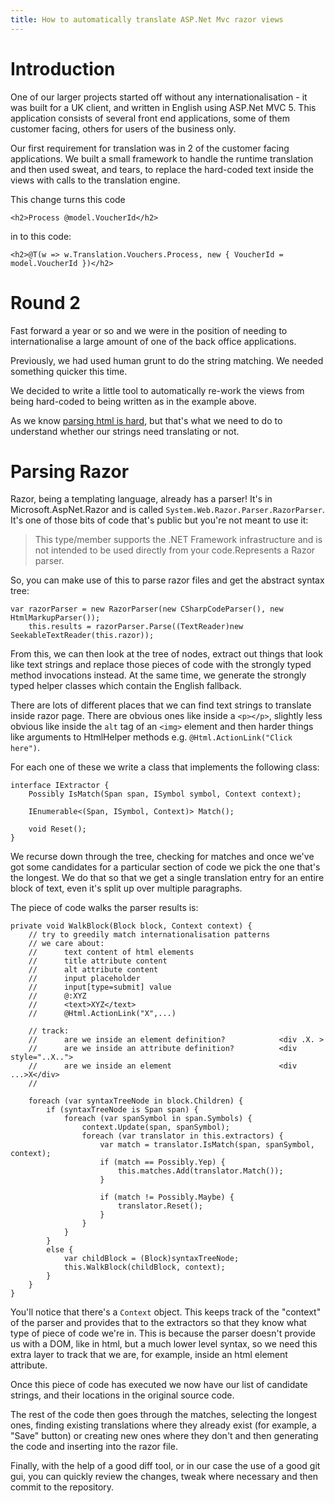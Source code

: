 ```yaml
---
title: How to automatically translate ASP.Net Mvc razor views
---
```


# Introduction

One of our larger projects started off without any internationalisation - it was built for a UK client, and written in English using ASP.Net MVC 5. This application consists of several front end applications, some of them customer facing, others for users of the business only. 

Our first requirement for translation was in 2 of the customer facing applications. We built a small framework to handle the runtime translation and then used sweat, and tears, to replace the hard-coded text inside the views with calls to the translation engine.

This change turns this code

```
<h2>Process @model.VoucherId</h2>
```

in to this code:

```
<h2>@T(w => w.Translation.Vouchers.Process, new { VoucherId = model.VoucherId })</h2>
```

# Round 2

Fast forward a year or so and we were in the position of needing to internationalise a large amount of one of the back office applications.

Previously, we had used human grunt to do the string matching. We needed something quicker this time.

We decided to write a little tool to automatically re-work the views from being hard-coded to being written as in the example above.

As we know [parsing html is hard](https://stackoverflow.com/a/1732454), but that's what we need to do to understand whether our strings need translating or not.

# Parsing Razor

Razor, being a templating language, already has a parser! It's in Microsoft.AspNet.Razor and is called `System.Web.Razor.Parser.RazorParser`. It's one of those bits of code that's public but you're not meant to use it:

> This type/member supports the .NET Framework infrastructure and is not intended to be used directly from your code.Represents a Razor parser.

So, you can make use of this to parse razor files and get the abstract syntax tree:

```
var razorParser = new RazorParser(new CSharpCodeParser(), new HtmlMarkupParser());
    this.results = razorParser.Parse((TextReader)new SeekableTextReader(this.razor));
```

From this, we can then look at the tree of nodes, extract out things that look like text strings and replace those pieces of code with the strongly typed method invocations instead. At the same time, we generate the strongly typed helper classes which contain the English fallback.

There are lots of different places that we can find text strings to translate inside razor page. There are obvious ones like inside a `<p></p>`, slightly less obvious like inside the `alt` tag of an `<img>` element and then harder things like arguments to HtmlHelper methods e.g. `@Html.ActionLink("Click here")`.

For each one of these we write a class that implements the following class:

```
interface IExtractor {
    Possibly IsMatch(Span span, ISymbol symbol, Context context);

    IEnumerable<(Span, ISymbol, Context)> Match();

    void Reset();
}
```

We recurse down through the tree, checking for matches and once we've got some candidates for a particular section of code we pick the one that's the longest. We do that so that we get a single translation entry for an entire block of text, even it's split up over multiple paragraphs.

The piece of code walks the parser results is:

```
private void WalkBlock(Block block, Context context) {
    // try to greedily match internationalisation patterns
    // we care about:
    //      text content of html elements
    //      title attribute content
    //      alt attribute content
    //      input placeholder
    //      input[type=submit] value
    //      @:XYZ
    //      <text>XYZ</text>
    //      @Html.ActionLink("X",...)

    // track: 
    //      are we inside an element definition?            <div .X. >
    //      are we inside an attribute definition?          <div style="..X..">
    //      are we inside an element                        <div ...>X</div>
    //      

    foreach (var syntaxTreeNode in block.Children) {
        if (syntaxTreeNode is Span span) {
            foreach (var spanSymbol in span.Symbols) {
                context.Update(span, spanSymbol);
                foreach (var translator in this.extractors) {
                    var match = translator.IsMatch(span, spanSymbol, context);
                    if (match == Possibly.Yep) {
                        this.matches.Add(translator.Match());
                    }

                    if (match != Possibly.Maybe) {
                        translator.Reset();
                    }
                }
            }
        }
        else {
            var childBlock = (Block)syntaxTreeNode;
            this.WalkBlock(childBlock, context);
        }
    }
}
```

You'll notice that there's a `Context` object. This keeps track of the "context" of the parser and provides that to the extractors so that they know what type of piece of code we're in. This is because the parser doesn't provide us with a DOM, like in html, but a much lower level syntax, so we need this extra layer to track that we are, for example, inside an html element attribute.

Once this piece of code has executed we now have our list of candidate strings, and their locations in the original source code.

The rest of the code then goes through the matches, selecting the longest ones, finding existing translations where they already exist (for example, a "Save" button) or creating new ones where they don't and then generating the code and inserting into the razor file.

Finally, with the help of a good diff tool, or in our case the use of a good git gui, you can quickly review the changes, tweak where necessary and then commit to the repository.

